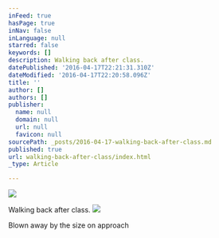 ```yaml
---
inFeed: true
hasPage: true
inNav: false
inLanguage: null
starred: false
keywords: []
description: Walking back after class.
datePublished: '2016-04-17T22:21:31.310Z'
dateModified: '2016-04-17T22:20:58.096Z'
title: ''
author: []
authors: []
publisher:
  name: null
  domain: null
  url: null
  favicon: null
sourcePath: _posts/2016-04-17-walking-back-after-class.md
published: true
url: walking-back-after-class/index.html
_type: Article

---
```

![](https://the-grid-user-content.s3-us-west-2.amazonaws.com/716637f9-81f8-46f4-a644-53611bf00776.jpg)

Walking back after class.
![](https://the-grid-user-content.s3-us-west-2.amazonaws.com/ecf15ac3-c0a0-499c-8f7e-3e7ac8608047.png)

Blown away by the size on approach